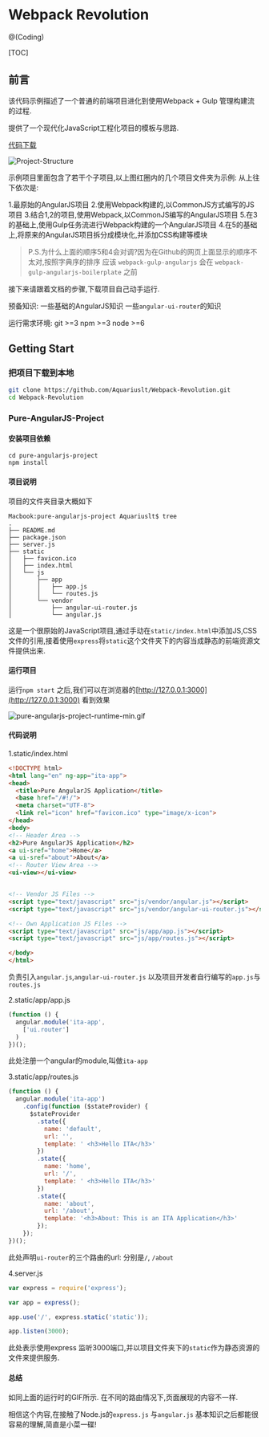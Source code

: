 # Webpack Revolution

@(Coding)

[TOC]
## 前言

该代码示例描述了一个普通的前端项目进化到使用Webpack + Gulp 管理构建流的过程.

提供了一个现代化JavaScript工程化项目的模板与思路.


[代码下载](https://github.com/Aquariuslt/Webpack-Revolution)

![Project-Structure](https://ooo.0o0.ooo/2017/05/21/59210e605f1c3.png)

示例项目里面包含了若干个子项目,以上图红圈内的几个项目文件夹为示例:
从上往下依次是: 

1.最原始的AngularJS项目
2.使用Webpack构建的,以CommonJS方式编写的JS项目
3.结合1,2的项目,使用Webpack,以CommonJS编写的AngularJS项目
5.在3的基础上,使用Gulp任务流进行Webpack构建的一个AngularJS项目
4.在5的基础上,将原来的AngularJS项目拆分成模块化,并添加CSS构建等模块


> P.S.为什么上面的顺序5和4会对调?因为在Github的网页上面显示的顺序不太对,按照字典序的排序 应该 `webpack-gulp-angularjs` 会在 `webpack-gulp-angularjs-boilerplate` 之前


接下来请跟着文档的步骤,下载项目自己动手运行.

预备知识:
一些基础的AngularJS知识
一些`angular-ui-router`的知识

运行需求环境:
git >=3
npm >=3
node >=6


## Getting Start

### 把项目下载到本地
```bash
git clone https://github.com/Aquariuslt/Webpack-Revolution.git
cd Webpack-Revolution
```

### Pure-AngularJS-Project

#### 安装项目依赖
```
cd pure-angularjs-project
npm install
```

#### 项目说明
项目的文件夹目录大概如下
```
Macbook:pure-angularjs-project Aquariuslt$ tree
.
├── README.md
├── package.json
├── server.js
├── static
│   ├── favicon.ico
│   ├── index.html
│   └── js
│       ├── app
│       │   ├── app.js
│       │   └── routes.js
│       └── vendor
│           ├── angular-ui-router.js
│           └── angular.js

```

这是一个很原始的JavaScript项目,通过手动在`static/index.html`中添加JS,CSS文件的引用,接着使用`express`将`static`这个文件夹下的内容当成静态的前端资源文件提供出来.

#### 运行项目

运行`npm start` 之后,我们可以在浏览器的[http://127.0.0.1:3000](http://127.0.0.1:3000) 看到效果

![pure-angularjs-project-runtime-min.gif](https://ooo.0o0.ooo/2017/05/21/592143245b71e.gif)

#### 代码说明
1.static/index.html
```html
<!DOCTYPE html>
<html lang="en" ng-app="ita-app">
<head>
  <title>Pure AngularJS Application</title>
  <base href="/#!/">
  <meta charset="UTF-8">
  <link rel="icon" href="favicon.ico" type="image/x-icon">
</head>
<body>
<!-- Header Area -->
<h2>Pure AngularJS Application</h2>
<a ui-sref="home">Home</a>
<a ui-sref="about">About</a>
<!-- Router View Area -->
<ui-view></ui-view>


<!-- Vendor JS Files -->
<script type="text/javascript" src="js/vendor/angular.js"></script>
<script type="text/javascript" src="js/vendor/angular-ui-router.js"></script>

<!-- Own Application JS Files -->
<script type="text/javascript" src="js/app/app.js"></script>
<script type="text/javascript" src="js/app/routes.js"></script>

</body>
</html>
```

负责引入`angular.js`,`angular-ui-router.js`
以及项目开发者自行编写的`app.js`与`routes.js`

2.static/app/app.js
```javascript
(function () {
  angular.module('ita-app',
    ['ui.router']
  )
})();
```

此处注册一个angular的module,叫做`ita-app`

3.static/app/routes.js
```javascript
(function () {
  angular.module('ita-app')
    .config(function ($stateProvider) {
      $stateProvider
        .state({
          name: 'default',
          url: '',
          template: ' <h3>Hello ITA</h3>'
        })
        .state({
          name: 'home',
          url: '/',
          template: ' <h3>Hello ITA</h3>'
        })
        .state({
          name: 'about',
          url: '/about',
          template: '<h3>About: This is an ITA Application</h3>'
        });
    });
})();
```

此处声明`ui-router`的三个路由的url:
分别是`/`, `/about`

4.server.js
```javascript
var express = require('express');

var app = express();

app.use('/', express.static('static'));

app.listen(3000);
```
此处表示使用express 监听3000端口,并以项目文件夹下的`static`作为静态资源的文件来提供服务.

#### 总结
如同上面的运行时的GIF所示.
在不同的路由情况下,页面展现的内容不一样.

相信这个内容,在接触了Node.js的`express.js`
与`angular.js` 基本知识之后都能很容易的理解,简直是小菜一碟!



